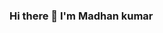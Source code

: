 ### Hi there 👋 I'm Madhan kumar

<!--
**madhanop/madhanop** is a ✨ _special_ ✨ repository because its `README.md` (this file) appears on your GitHub profile.


- 🌱 I’m currently learning data science
- 👯 I’m looking to collaborate on data analytics
- 📫 How to reach me: madhankumar67575@gmail.com

